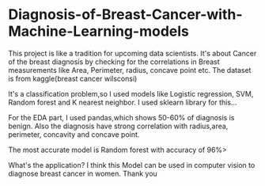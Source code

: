 # Diagnosis-of-Breast-Cancer-with-Machine-Learning-models
This project is like a tradition for upcoming data scientists. It's about Cancer of the breast diagnosis by checking for the correlations in Breast measurements like Area, Perimeter, radius, concave point etc. 
The dataset is from kaggle(breast cancer wilsconsi)

It's a classification problem,so I used models like Logistic regression, SVM, Random forest and K nearest neighbor. I used sklearn library for this...

For the EDA part, I used pandas,which shows 50-60% of diagnosis is benign. Also the diagnosis have strong correlation with radius,area, perimeter, concavity and concave point.

The most accurate model is Random forest with accuracy of 96%>

What's the application?
I think this Model can be used in computer vision to diagnose breast cancer in women. Thank you
